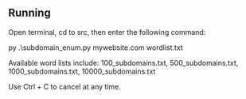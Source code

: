 Running
--------------------------------------------------------------------------

Open terminal, cd to src, then enter the following command: 

py .\subdomain_enum.py mywebsite.com wordlist.txt


Available word lists include:
100_subdomains.txt, 500_subdomains.txt, 1000_subdomains.txt, 10000_subdomains.txt

Use Ctrl + C to cancel at any time.
